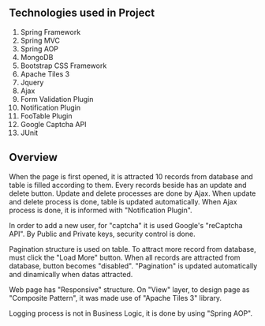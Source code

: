 ## Technologies used in Project ##
1. 	Spring Framework
2.	Spring MVC
3.	Spring AOP
4.	MongoDB
5.	Bootstrap CSS Framework
6.	Apache Tiles 3 
7.	Jquery
8.	Ajax
9.	Form Validation Plugin
10.	Notification Plugin
11.	FooTable Plugin
12.	Google Captcha API
13.	JUnit



## Overview ##
When the page is first opened, it is attracted 10 records from
database and table is filled according to them. Every records beside
has an update and delete button. Update and delete processes are done
by Ajax. When update and delete process is done, table is updated
automatically. When Ajax process is done, it is informed with "Notification Plugin".

In order to add a new user, for "captcha" it is used Google's
"reCaptcha API". By Public and Private keys, security control is done.

Pagination structure is used on table. To attract more record from database, must click the "Load More" button. When all records are attracted from database, button becomes "disabled". "Pagination" is updated automatically and dinamically when datas attracted.

Web page has "Responsive" structure. On "View" layer, to design page as "Composite Pattern", it was made use of "Apache Tiles 3" library.

Logging process is not in Business Logic, it is done by using "Spring AOP".